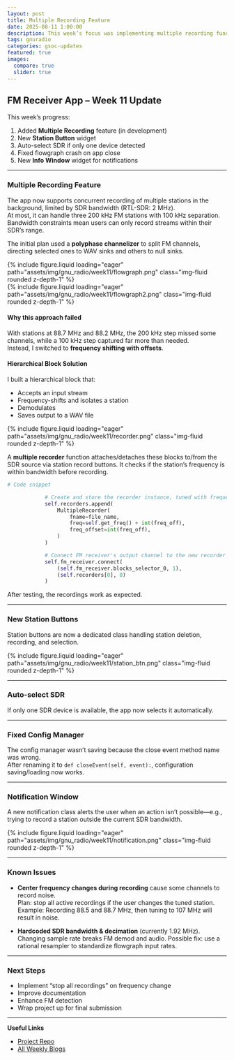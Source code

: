 ```yaml
---
layout: post
title: Multiple Recording Feature
date: 2025-08-11 1:00:00
description: This week’s focus was implementing multiple recording functionality in the application.
tags: gnuradio
categories: gsoc-updates
featured: true
images:
  compare: true
  slider: true
---
```


## FM Receiver App – Week 11 Update

This week’s progress:

1. Added **Multiple Recording** feature (in development)  
2. New **Station Button** widget  
3. Auto-select SDR if only one device detected  
4. Fixed flowgraph crash on app close  
5. New **Info Window** widget for notifications  

---

### Multiple Recording Feature

The app now supports concurrent recording of multiple stations in the background, limited by SDR bandwidth (RTL-SDR: 2 MHz).  
At most, it can handle three 200 kHz FM stations with 100 kHz separation. Bandwidth constraints mean users can only record streams within their SDR’s range.

The initial plan used a **polyphase channelizer** to split FM channels, directing selected ones to WAV sinks and others to null sinks.

<div class="row">
    <div class="col-sm mt-3 mt-md-0">
        {% include figure.liquid loading="eager" path="assets/img/gnu_radio/week11/flowgraph.png" class="img-fluid rounded z-depth-1" %}
    </div>
    <div class="col-sm mt-3 mt-md-0">
        {% include figure.liquid loading="eager" path="assets/img/gnu_radio/week11/flowgraph2.png" class="img-fluid rounded z-depth-1" %}
    </div>
</div>

#### Why this approach failed

With stations at 88.7 MHz and 88.2 MHz, the 200 kHz step missed some channels, while a 100 kHz step captured far more than needed.  
Instead, I switched to **frequency shifting with offsets**.

#### Hierarchical Block Solution

I built a hierarchical block that:
- Accepts an input stream  
- Frequency-shifts and isolates a station  
- Demodulates  
- Saves output to a WAV file  

<div class="row">
    <div class="col-sm mt-3 mt-md-0">
        {% include figure.liquid loading="eager" path="assets/img/gnu_radio/week11/recorder.png" class="img-fluid rounded z-depth-1" %}
    </div>
</div>

A **multiple recorder** function attaches/detaches these blocks to/from the SDR source via station record buttons. It checks if the station’s frequency is within bandwidth before recording.

```python
# Code snippet

            # Create and store the recorder instance, tuned with frequency offset
            self.recorders.append(
                MultipleRecorder(
                    fname=file_name,
                    freq=self.get_freq() + int(freq_off),
                    freq_offset=int(freq_off),
                )
            )

            # Connect FM receiver's output channel to the new recorder
            self.fm_receiver.connect(
                (self.fm_receiver.blocks_selector_0, 1),
                (self.recorders[0], 0)
            )
```

After testing, the recordings work as expected.

---

### New Station Buttons

Station buttons are now a dedicated class handling station deletion, recording, and selection.

<div class="row">
    <div class="col-sm mt-3 mt-md-0">
        {% include figure.liquid loading="eager" path="assets/img/gnu_radio/week11/station_btn.png" class="img-fluid rounded z-depth-1" %}
    </div>
</div>

---

### Auto-select SDR

If only one SDR device is available, the app now selects it automatically.

---

### Fixed Config Manager

The config manager wasn’t saving because the close event method name was wrong.  
After renaming it to `def closeEvent(self, event):`, configuration saving/loading now works.

---

### Notification Window

A new notification class alerts the user when an action isn’t possible—e.g., trying to record a station outside the current SDR bandwidth.

<div class="row">
    <div class="col-sm mt-3 mt-md-0">
        {% include figure.liquid loading="eager" path="assets/img/gnu_radio/week11/notification.png" class="img-fluid rounded z-depth-1" %}
    </div>
</div>

---

### Known Issues

- **Center frequency changes during recording** cause some channels to record noise.  
  Plan: stop all active recordings if the user changes the tuned station.  
  Example: Recording 88.5 and 88.7 MHz, then tuning to 107 MHz will result in noise.

- **Hardcoded SDR bandwidth & decimation** (currently 1.92 MHz).  
  Changing sample rate breaks FM demod and audio. Possible fix: use a rational resampler to standardize flowgraph input rates.

---

### Next Steps

- Implement “stop all recordings” on frequency change  
- Improve documentation  
- Enhance FM detection  
- Wrap project up for final submission

---

**Useful Links**

- [Project Repo](https://github.com/StudHamza/GNU-Radio-FM-App)  
- [All Weekly Blogs](https://studhamza.github.io/hamza-folio/blog/tag/gnuradio/)
